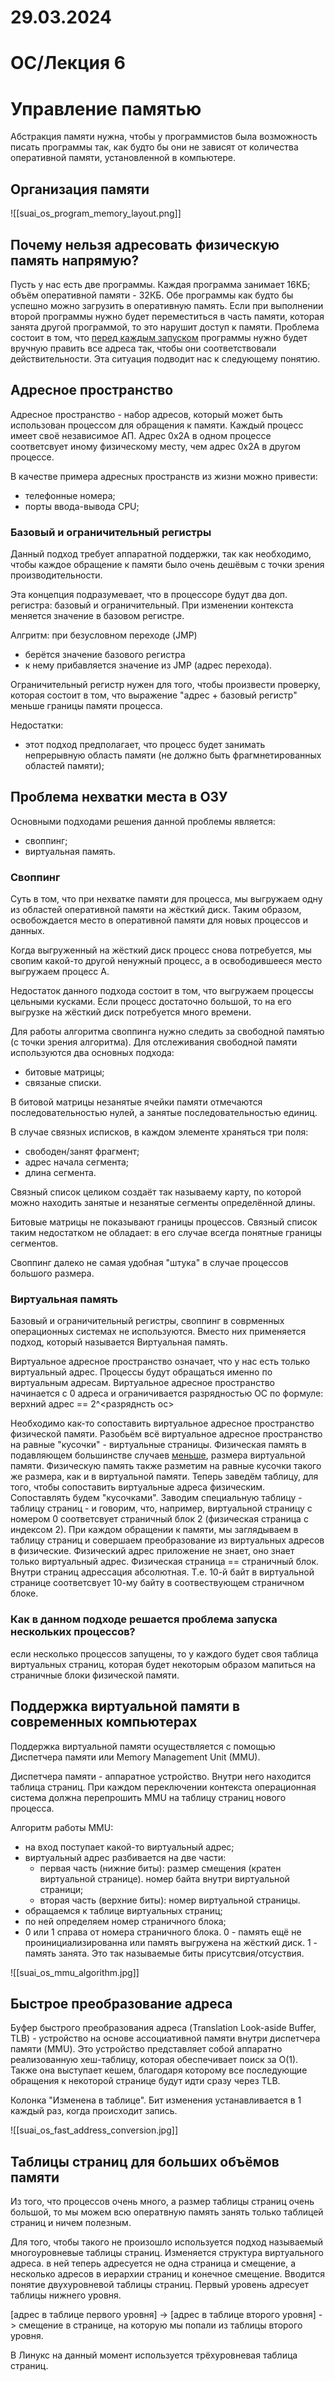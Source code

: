 # 29.03.2024

# ОС/Лекция 6

# Управление памятью

Абстракция памяти нужна, чтобы у программистов была возможность писать программы так, как будто бы они не зависят от количества оперативной памяти, установленной в компьютере.

## Организация памяти

![[suai_os_program_memory_layout.png]]

## Почему нельзя адресовать физическую память напрямую?

Пусть у нас есть две программы. Каждая программа занимает 16КБ; объём оперативной памяти - 32КБ. Обе программы как будто бы успешно можно загрузить в оперативную память. Если при выполнении второй программы нужно будет переместиться в часть памяти, которая занята другой программой, то это нарушит доступ к памяти. Проблема состоит в том, что <u>перед каждым запуском</u> программы нужно будет вручную править все адреса так, чтобы они соответствовали действительности. Эта ситуация подводит нас к следующему понятию.

## Адресное пространство

Адресное пространство - набор адресов, который может быть использован процессом для обращения к памяти. Каждый процесс имеет своё независимое АП. Адрес 0x2A в одном процессе соответсвует иному физическому месту, чем адрес 0x2A в другом процессе.

В качестве примера адресных пространств из жизни можно привести:
- телефонные номера;
- порты ввода-вывода CPU;

### Базовый и ограничительный регистры

Данный подход требует аппаратной поддержки, так как необходимо, чтобы каждое обращение к памяти было очень дешёвым с точки зрения производительности.

Эта концепция подразумевает, что в процессоре будут два доп. регистра: базовый и ограничительный. При изменении контекста меняется значение в базовом регистре.

Алгритм:
при безусловном переходе (JMP)
- берётся значение базового регистра
- к нему прибавляется значение из JMP (адрес перехода).

Ограничительный регистр нужен для того, чтобы произвести проверку, которая состоит в том, что выражение "адрес + базовый регистр" меньше границы памяти процесса.

Недостатки:
- этот подход предполагает, что процесс будет занимать непрерывную область памяти (не должно быть фрагмнетированных областей памяти);

## Проблема нехватки места в ОЗУ

Основными подходами решения данной проблемы является:
- своппинг;
- виртуальная память.

### Своппинг

Суть в том, что при нехватке памяти для процесса, мы выгружаем одну из областей оперативной памяти на жёсткий диск. Таким образом, освобождается место в оперативной памяти для новых процессов и данных.

Когда выгруженный на жёсткий диск процесс снова потребуется, мы свопим какой-то другой ненужный процесс, а в освободившееся место выгружаем процесс A.

Недостаток данного подхода состоит в том, что выгружаем процессы цельными кусками. Если процесс достаточно большой, то на его выгрузке на жёсткий диск потребуется много времени.

Для работы алгоритма своппинга нужно следить за свободной памятью (с точки зрения алгоритма). Для отслеживания свободной памяти используются два основных подхода:
- битовые матрицы;
- связаные списки.

В битовой матрицы незанятые ячейки памяти отмечаются последовательностью нулей, а занятые последовательностью единиц.

В случае связных исписков, в каждом элементе храняться три поля:
- свободен/занят фрагмент;
- адрес начала сегмента;
- длина сегмента.

Связный список целиком создаёт так называему карту, по которой можно находить занятые и незанятые сегменты определённой длины.

Битовые матрицы не показывают границы процессов. Связный список таким недостатком не обладает: в его случае всегда понятные границы сегментов.

Своппинг далеко не самая удобная "штука" в случае процессов большого размера.

### Виртуальная память

Базовый и ограничительный регистры, своппинг в соврменных операционных системах не используются. Вместо них применяется подход, который называется Виртуальная память.

Виртуальное адресное пространство означает, что у нас есть только виртуальный адрес. Процессы будут обращаться именно по виртуальным адресам. Виртуальное адресное пространство начинается с 0 адреса и ограничивается разрядностью ОС по формуле: верхний адрес == 2^<разряднсть ос>

Необходимо как-то сопоставить виртуальное адресное пространство физической памяти. Разобьём всё виртуальное адресное пространство на равные "кусочки" - виртуальные страницы. Физическая память в подавляющем большинстве случаев <u>меньше</u>, размера виртуальной памяти. Физическую память также разметим на равные кусочки такого же размера, как и в виртуальной памяти. Теперь заведём таблицу, для того, чтобы сопоставить виртуальные адреса физическим. Сопоставлять будем "кусочками". Заводим специальную таблицу - таблицу страниц - и говорим, что, например, виртуальной страницу с номером 0 соответсвует страничный блок 2 (физическая страница с индексом 2). При каждом обращении к памяти, мы заглядываем в таблицу страниц и совершаем преобразование из виртуальных адресов в физические. Физический адрес приложение не знает, оно знает только виртуальный адрес. Физическая страница == страничный блок. Внутри страниц адрессация абсолютная. Т.е. 10-й байт в виртуальной странице соответсвует 10-му байту в соотвествующем страничном блоке.

### Как в данном подходе решается проблема запуска нескольких процессов?

если несколько процессов запущены, то у каждого будет своя таблица виртуальных страниц, которая будет некоторым образом мапиться на страничные блоки физической памяти.

## Поддержка виртуальной памяти в современных компьютерах 

Поддержка виртуальной памяти осуществляется с помощью Диспетчера памяти или Memory Management Unit (MMU).

Диспетчера памяти - аппаратное устройство. Внутри него находится таблица страниц. При каждом переключении контекста операционная система должна перепрошить MMU на таблицу страниц нового процесса.

Алгоритм работы MMU:
- на вход поступает какой-то виртуальный адрес;
- виртуальный адрес разбивается на две части:
	- первая часть (нижние биты): размер смещения (кратен виртуальной странице). номер байта внутри виртуальной страници;
	- вторая часть (верхние биты): номер виртуальной страницы.
- обращаемся к таблице виртуальных страниц;
- по ней определяем номер страничного блока;
- 0 или 1 справа от номера страничного блока. 0 - память ещё не проинициализированна или память выгружена на жёсткий диск. 1 - память занята. Это так называемые биты присутсвия/отсуствия.

![[suai_os_mmu_algorithm.jpg]]

## Быстрое преобразование адреса

Буфер быстрого преобразования адреса (Translation Look-aside Buffer, TLB) - устройство на основе ассоциативной памяти внутри диспетчера памяти (MMU). Это устройство представляет собой аппаратно реализованную хеш-таблицу, которая обеспечивает поиск за O(1). Также она выступает кешем, благодаря которому все последующие обращения к некоторой странице будут идти сразу через TLB.

Колонка "Изменена в таблице". Бит изменения устанавливается в 1 каждый раз, когда происходит запись.

![[suai_os_fast_address_conversion.jpg]]

## Таблицы страниц для больших объёмов памяти

Из того, что процессов очень много, а размер таблицы страниц очень большой, то мы можем всю оператвную память занять только таблицей страниц и ничем полезным.

Для того, чтобы такого не произошло используется подход называемый многоуровневые таблицы страниц. Изменяется структура виртуального адреса. в ней теперь адресуется не одна страница и смещение, а несколько адресов в иерархии страниц и конечное смещение. Вводится понятие двухуровневой таблицы страниц. Первый уровень адресует таблицы нижнего уровня.

\[адрес в таблице первого уровня\] -> \[адрес в таблице второго уровня\] -> смещение в странице, на которую мы попали из таблицы второго уровня.

В Линукс на данный момент используется трёхуровневая таблица страниц.
